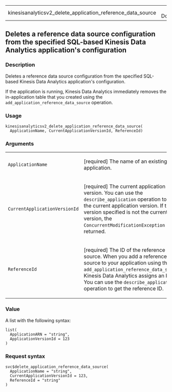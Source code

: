 <table style="width: 100%;">
<tbody>
<tr class="odd">
<td>kinesisanalyticsv2_delete_application_reference_data_source</td>
<td style="text-align: right;">R Documentation</td>
</tr>
</tbody>
</table>

## Deletes a reference data source configuration from the specified SQL-based Kinesis Data Analytics application's configuration

### Description

Deletes a reference data source configuration from the specified
SQL-based Kinesis Data Analytics application's configuration.

If the application is running, Kinesis Data Analytics immediately
removes the in-application table that you created using the
`add_application_reference_data_source` operation.

### Usage

    kinesisanalyticsv2_delete_application_reference_data_source(
      ApplicationName, CurrentApplicationVersionId, ReferenceId)

### Arguments

<table>
<colgroup>
<col style="width: 35%" />
<col style="width: 65%" />
</colgroup>
<tbody>
<tr class="odd">
<td><code
id="kinesisanalyticsv2_delete_application_reference_data_source_:_ApplicationName">ApplicationName</code></td>
<td><p>[required] The name of an existing application.</p></td>
</tr>
<tr class="even">
<td><code
id="kinesisanalyticsv2_delete_application_reference_data_source_:_CurrentApplicationVersionId">CurrentApplicationVersionId</code></td>
<td><p>[required] The current application version. You can use the
<code>describe_application</code> operation to get the current
application version. If the version specified is not the current
version, the <code>ConcurrentModificationException</code> is
returned.</p></td>
</tr>
<tr class="odd">
<td><code
id="kinesisanalyticsv2_delete_application_reference_data_source_:_ReferenceId">ReferenceId</code></td>
<td><p>[required] The ID of the reference data source. When you add a
reference data source to your application using the
<code>add_application_reference_data_source</code>, Kinesis Data
Analytics assigns an ID. You can use the
<code>describe_application</code> operation to get the reference
ID.</p></td>
</tr>
</tbody>
</table>

### Value

A list with the following syntax:

    list(
      ApplicationARN = "string",
      ApplicationVersionId = 123
    )

### Request syntax

    svc$delete_application_reference_data_source(
      ApplicationName = "string",
      CurrentApplicationVersionId = 123,
      ReferenceId = "string"
    )
